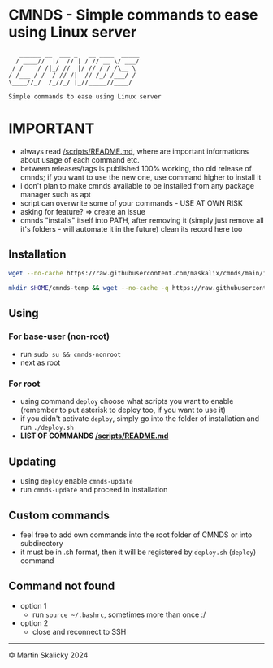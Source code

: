 # CMNDS - Simple commands to ease using Linux server
```
   ______ __  ___ _   __ ____  _____
  / ____//  |/  // | / // __ \/ ___/
 / /    / /|_/ //  |/ // / / /\__ \ 
/ /___ / /  / // /|  // /_/ /___/ / 
\____//_/  /_//_/ |_//_____//____/

Simple commands to ease using Linux server                            
```                                
# IMPORTANT
- always read <a href="https://github.com/maskalix/cmnds/blob/main/scripts/README.md">/scripts/README.md</a>, where are important informations about usage of each command etc.
- between releases/tags is published 100% working, tho old release of cmnds; if you want to use the new one, use command higher to install it
- i don't plan to make cmnds available to be installed from any package manager such as apt
- script can overwrite some of your commands - USE AT OWN RISK
- asking for feature? => create an issue
- cmnds "installs" itself into PATH, after removing it (simply just remove all it's folders - will automate it in the future) clean its record here too
## Installation
```bash
wget --no-cache https://raw.githubusercontent.com/maskalix/cmnds/main/install.sh && chmod +x install.sh && ./install.sh && rm install.sh
```
```bash
mkdir $HOME/cmnds-temp && wget --no-cache -q https://raw.githubusercontent.com/maskalix/cmnds/main/install.sh -P $HOME/cmnds-temp && chmod +x $HOME/cmnds-temp/install.sh && $HOME/cmnds-temp/install.sh && rm $HOME/cmnds-temp/install.sh
```
## Using
### For base-user (non-root)
- run `sudo su && cmnds-nonroot`
- next as root
### For root
- using command `deploy` choose what scripts you want to enable (remember to put asterisk to deploy too, if you want to use it)
- if you didn't activate `deploy`, simply go into the folder of installation and run `./deploy.sh`
- **LIST OF COMMANDS <a href="https://github.com/maskalix/cmnds/blob/main/scripts/README.md">/scripts/README.md</a>**

## Updating 
- using `deploy` enable `cmnds-update`
- run `cmnds-update` and proceed in installation

## Custom commands
- feel free to add own commands into the root folder of CMNDS or into subdirectory
- it must be in .sh format, then it will be registered by `deploy.sh` (`deploy`) command 

## Command not found
- option 1
   -  run `source ~/.bashrc`, sometimes more than once :/
- option 2
   - close and reconnect to SSH
---
© Martin Skalicky 2024
